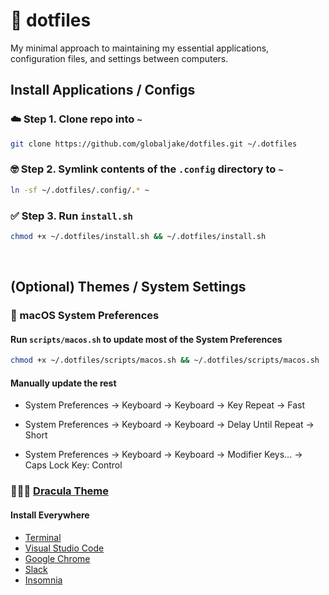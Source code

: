 # 🤙 dotfiles

My minimal approach to maintaining my essential applications, configuration files, and settings between computers.

## Install Applications / Configs

### ☁️ Step 1. Clone repo into `~`

```sh
git clone https://github.com/globaljake/dotfiles.git ~/.dotfiles
```

### 🤓 Step 2. Symlink contents of the `.config` directory to `~`

```sh
ln -sf ~/.dotfiles/.config/.* ~
```

### ✅ Step 3. Run `install.sh`

```sh
chmod +x ~/.dotfiles/install.sh && ~/.dotfiles/install.sh
```

<br>

## (Optional) Themes / System Settings

### 🍎 macOS System Preferences

#### Run `scripts/macos.sh` to update most of the System Preferences

```sh
chmod +x ~/.dotfiles/scripts/macos.sh && ~/.dotfiles/scripts/macos.sh
```

#### Manually update the rest

- System Preferences → Keyboard → Keyboard → Key Repeat → Fast

- System Preferences → Keyboard → Keyboard → Delay Until Repeat → Short

- System Preferences → Keyboard → Keyboard → Modifier Keys... → Caps Lock Key: Control

### 🧛🏽‍♂️ [Dracula Theme](https://draculatheme.com)

#### Install Everywhere

- [Terminal](https://draculatheme.com/terminal)
- [Visual Studio Code](https://draculatheme.com/visual-studio-code)
- [Google Chrome](https://draculatheme.com/chrome)
- [Slack](https://draculatheme.com/slack)
- [Insomnia](https://draculatheme.com/insomnia)
